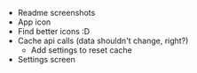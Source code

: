 - Readme screenshots
- App icon
- Find better icons :D
- Cache api calls (data shouldn't change, right?)
  - Add settings to reset cache
- Settings screen